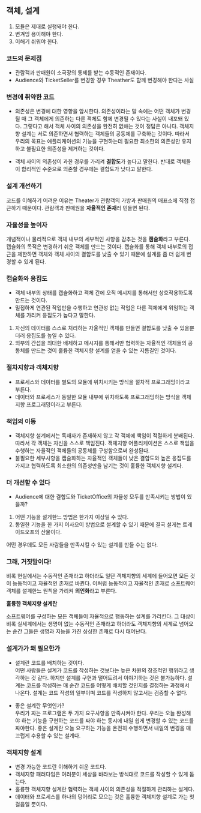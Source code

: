 ## 객체, 설계

1. 모듈은 제대로 실행돼야 한다.
2. 변겨잉 용이해야 한다.
3. 이해기 쉬워야 한다.

### 코드의 문제점

- 관람객과 판매원이 소극장의 통제를 받는 수동적인 존재이다.
- Audience와 TicketSeller를 변경할 경우 Theather도 함께 변경해야 한다는 사실

### 변경에 취약한 코드

- 의존성은 변경에 대한 영향을 암시한다. 의존성이라는 말 속에는 어떤 객체가 변경될 때 그 객체에게 의존하는 다른 객체도 함께 변경될 수 있다는 사실이 내포돼 있다.
그렇다고 해서 객체 사이의 의존성을 완전히 없애는 것이 정답은 아니다. 객체지향 설계는 서로 의존하면서 협력하는 객체들의 공동체를 구축하는 것이다.
따라서 우리의 목표는 애플리케이션의 기능을 구현하는데 필요한 최소한의 의존성만 유지하고 불필요한 의존성을 제거하는 것이다.

- 객체 사이의 의존성이 과한 경우를 가리켜 **결합도**가 높다고 말한다. 반대로 객체들이 합리적인 수준으로 의존할 경우에는 결합도가 낮다고 말한다.

### 설계 개선하기

코드를 이해하기 어려운 이유는 Theater가 관람객의 가방과 판매원의 매표소에 직접 접근하기 때문이다. 관람객과 판매원을 **자율적인 존재**러 민들면 된다.

### 자율성을 높이자

개념적이나 물리적으로 객체 내부의 세부적인 사항을 감추는 것을 **캠슐화**라고 부른다. 캡슐화의 목적은 변경하기 쉬운 객체를 만드는 것이다.
캡슐화를 통해 객체 내부로의 접근을 제한하면 객체와 객체 사이의 결합도를 낮출 수 있기 때문에 설계를 좀 더 쉽게 변경할 수 있게 된다.

### 캡슐화와 응집도

- 객체 내부의 상태를 캡슐화하고 객체 간에 오직 메시지를 통해서만 상호작용하도록 만드는 것이다.
- 밀접하게 연관된 작업만을 수행하고 연관성 없는 작업은 다른 객체에게 위임하는 객체를 가리켜 응집도가 높다고 말한다.

1. 자신의 데이터를 스스로 처리하는 자율적인 객체를 만들면 결합도를 낮출 수 있을뿐더러 응집도를 높일 수 있다.
2. 외부의 간섭을 최대한 배제하고 메시지를 통해서만 협력하는 자율적인 객체들의 공동체를 만드는 것이 훌륭한 객체지향 설계를 얻을 수 있는 지름길인 것이다.

### 절차지향과 객체지향

- 프로세스와 데이터를 별도의 모듈에 위치시키는 방식을 절차적 프로그래밍이라고 부른다.
- 데이터와 프로세스가 동일한 모듈 내부에 위치하도록 프로그래밍하는 방식을 객체지향 프로그래밍이라고 부른다.

### 책임의 이동

- 객체지향 설계에서는 독재자가 존재하지 않고 각 객체에 책임이 적절하게 분배된다. 따라서 각 객체는 자신을 스스로 책임진다. 객체지향 어플리케이션은 스스로 책임을 수행하는 자율적인 객체들의 공동체를 구성함으로써 완성된다.
- 불필요한 세부사항을 캡슐화하는 자율적인 객체들이 낮은 결합도와 높은 응집도를 가지고 협력하도록 최소한의 의존성만을 남기는 것이 훌륭한 객체지향 설계다.

### 더 개선할 수 있다

- Audience에 대한 결합도와 TicketOffice의 자율성 모두를 만족시키는 방법이 있을까?

1. 어떤 기능을 설게한느 방법은 한가지 이상일 수 있다.
2. 동일한 기능을 한 가지 이사으이 방법으로 설계할 수 있기 때문에 결국 설게는 트레이드오프의 산물이다.

어떤 경우데도 모든 사람들을 만족시킬 수 있는 설계를 만들 수는 없다.

### 그래, 거짓말이다!

비록 현실에서는 수동적인 존재라고 하더라도 일단 객체지향의 세계에 들어오면 모든 것이 능동적이고 자율적인 존재로 바뀐다. 이처럼 능동적이고 자율적인 존재로 소프트웨어 객체를 설계한느 원칙을 가리켜 **의인화**라고 부른다.

**훌륭한 객체지향 설계란**</br>

소프트웨어를 구성하는 모든 객체들이 자율적으로 행동하는 설계를 가리킨다. 그 대상이 비록 실세계에서는 생명이 없는 수동적인 존재라고 하더라도 객체지향의 세계로 넘어오는 순간 그들은 생명과 지능을 가진 싱싱한 존재로 다시 태어난다.

### 설계가가 왜 필요한가

- 설계란 코드를 배치하는 것이다.</br>
어떤 사람들은 설계가 코드를 작성하는 것보다는 높은 차원의 창조적인 행위라고 생각하는 것 같다. 하지만 설계를 구현과 떨어트려서 이야기하는 것은 불가능하다.
설계는 코드를 작성하는 매 순간 코드를 어떻게 배치할 것인지를 결정하는 과정에서 나온다. 설계는 코드 작성의 일부이며 코드를 작성하지 않고서는 검증할 수 없다.

- 좋은 설계란 무엇인가?</br>
우리가 짜는 프로그램은 두 가지 요구사항을 만족시켜야 한다. 우리는 오늘 완성해야 하는 기능을 구현하는 코드를 짜야 하는 동시에 내일 쉽게 변경할 수 있는 코드를 짜야한다. 좋은 설계란 오늘 요구하는 기능을 온전히 수행하면서 내일의 변경을 매끄럽게 수용할 수 있는 설계다.

### 객체지향 설계

- 변경 가능한 코드란 이해하기 쉬운 코드다.
- 객체지향 패러다임은 여러분이 세상을 바라보는 방식대로 코드를 작성할 수 있게 돕는다.
- 훌륭한 객체지향 설계란 협력하는 객체 사이의 의존성을 적절하게 관리하는 설계다.
- 데이터와 프로세스를 하나의 덩어리로 모으는 것은 훌륭한 객체지향 설계로 가는 첫걸음일 뿐이다.